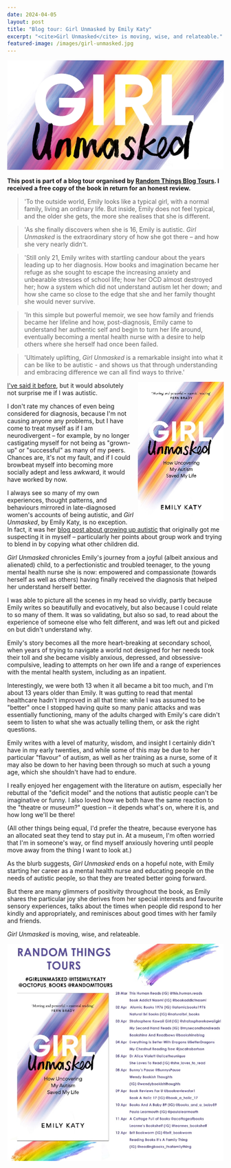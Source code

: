 ```yaml
---
date: 2024-04-05
layout: post
title: "Blog tour: Girl Unmasked by Emily Katy"
excerpt: "<cite>Girl Unmasked</cite> is moving, wise, and relateable."
featured-image: /images/girl-unmasked.jpg
---
```


![Girl Unmasked](/images/girl-unmasked.jpg)

**This post is part of a blog tour organised by [Random Things Blog Tours](http://randomthingsthroughmyletterbox.blogspot.com/p/services-to-publishers-authors-blog.html). I received a free copy of the book in return for an honest review.**

> 'To the outside world, Emily looks like a typical girl, with a normal family, living an ordinary life. But inside, Emily does not feel typical, and the older she gets, the more she realises that she is different.

> 'As she finally discovers when she is 16, Emily is autistic. <cite>Girl Unmasked</cite> is the extraordinary story of how she got there &ndash; and how she very nearly didn't.

> 'Still only 21, Emily writes with startling candour about the years leading up to her diagnosis. How books and imagination became her refuge as she sought to escape the increasing anxiety and unbearable stresses of school life; how her OCD almost destroyed her; how a system which did not understand autism let her down; and how she came so close to the edge that she and her family thought she would never survive.

> 'In this simple but powerful memoir, we see how family and friends became her lifeline and how, post-diagnosis, Emily came to understand her authentic self and begin to turn her life around, eventually becoming a mental health nurse with a desire to help others where she herself had once been failed.

> 'Ultimately uplifting, <cite>Girl Unmasked</cite> is a remarkable insight into what it can be like to be autistic - and shows us that through understanding and embracing difference we can all find ways to thrive.'

<img src="/images/girl-unmasked-200.jpg" alt="Girl Unmasked" style="float: right; margin-bottom: 10px; margin-left: 10px;">

[I've said it before](/blog-tour-strong-female-character/), but it would absolutely not surprise me if I was autistic.

I don't rate my chances of even being considered for diagnosis, because I'm not causing anyone any problems, but I have come to treat myself as if I am neurodivergent &ndash; for example, by no longer castigating myself for not being as "grown-up" or "successful" as many of my peers. Chances are, it's not my fault, and if I could browbeat myself into becoming more socially adept and less awkward, it would have worked by now.

I always see so many of my own experiences, thought patterns, and behaviours mirrored in late-diagnosed women's accounts of being autistic, and <cite>Girl Unmasked</cite>, by Emily Katy, is no exception. In fact, it was her [blog post about growing up autistic](https://www.authenticallyemily.uk/blog/what-it-was-like-growing-up-autistic) that originally got me suspecting it in myself &ndash; particularly her points about group work and trying to blend in by copying what other children did.

<cite>Girl Unmasked</cite> chronicles Emily's journey from a joyful (albeit anxious and alienated) child, to a perfectionistic and troubled teenager, to the young mental health nurse she is now: empowered and compassionate (towards herself as well as others) having finally received the diagnosis that helped her understand herself better.

I was able to picture all the scenes in my head so vividly, partly because Emily writes so beautifully and evocatively, but also because I could relate to so many of them. It was so validating, but also so sad, to read about the experience of someone else who felt different, and was left out and picked on but didn't understand why.

Emily's story becomes all the more heart-breaking at secondary school, when years of trying to navigate a world not designed for her needs took their toll and she became visibly anxious, depressed, and obsessive-compulsive, leading to attempts on her own life and a range of experiences with the mental health system, including as an inpatient.

Interestingly, we were both 13 when it all became a bit too much, and I'm about 13 years older than Emily. It was gutting to read that mental healthcare hadn't improved in all that time: while I was assumed to be "better" once I stopped having quite so many panic attacks and was essentially functioning, many of the adults charged with Emily's care didn't seem to listen to what she was actually telling them, or ask the right questions.

Emily writes with a level of maturity, wisdom, and insight I certainly didn't have in my early twenties, and while some of this may be due to her particular "flavour" of autism, as well as her training as a nurse, some of it may also be down to her having been through so much at such a young age, which she shouldn't have had to endure.

I really enjoyed her engagement with the literature on autism, especially her rebuttal of the "deficit model" and the notions that autistic people can't be imaginative or funny. I also loved how we both have the same reaction to the "theatre or museum?" question &ndash; it depends what's on, where it is, and how long we'll be there!

(All other things being equal, I'd prefer the theatre, because everyone has an allocated seat they tend to stay put in. At a museum, I'm often worried that I'm in someone's way, or find myself anxiously hovering until people move away from the thing I want to look at.)

As the blurb suggests, <cite>Girl Unmasked</cite> ends on a hopeful note, with Emily starting her career as a mental health nurse and educating people on the needs of autistic people, so that they are treated better going forward.

But there are many glimmers of positivity throughout the book, as Emily shares the particular joy she derives from her special interests and favourite sensory experiences, talks about the times when people did respond to her kindly and appropriately, and reminisces about good times with her family and friends.

<cite>Girl Unmasked</cite> is moving, wise, and relateable.

![Girl Unmasked blog tour banner](/images/girl-unmasked-banner.jpg)